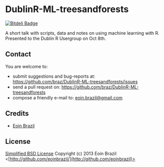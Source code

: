 # DublinR-ML-treesandforests
[![Bitdeli Badge](https://d2weczhvl823v0.cloudfront.net/braz/dublinr-ml-treesandforests/trend.png)](https://bitdeli.com/free "Bitdeli Badge")

A short talk with scripts, data and notes on using machine learning with R.
Presented to the Dublin R Usergroup on Oct 8th.

## Contact

You are welcome to:

* submit suggestions and bug-reports at: https://github.com/braz/DublinR-ML-treesandforests/issues
* send a pull request on: https://github.com/braz/DublinR-ML-treesandforests
* compose a friendly e-mail to: eoin.brazil@gmail.com

## Credits

  - [Eoin Brazil](http://github.com/eoinbrazil)

## License

[Simplified BSD License](http://opensource.org/licenses/BSD-3-Clause)
Copyright (c) 2013 Eoin Brazil <[http://github.com/eoinbrazil/](http://github.com/eoinbrazil)>
